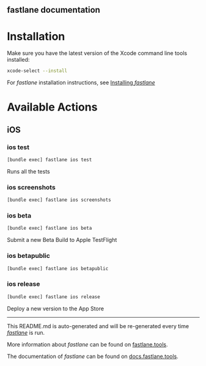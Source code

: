 fastlane documentation
----

# Installation

Make sure you have the latest version of the Xcode command line tools installed:

```sh
xcode-select --install
```

For _fastlane_ installation instructions, see [Installing _fastlane_](https://docs.fastlane.tools/#installing-fastlane)

# Available Actions

## iOS

### ios test

```sh
[bundle exec] fastlane ios test
```

Runs all the tests

### ios screenshots

```sh
[bundle exec] fastlane ios screenshots
```



### ios beta

```sh
[bundle exec] fastlane ios beta
```

Submit a new Beta Build to Apple TestFlight

### ios betapublic

```sh
[bundle exec] fastlane ios betapublic
```



### ios release

```sh
[bundle exec] fastlane ios release
```

Deploy a new version to the App Store

----

This README.md is auto-generated and will be re-generated every time [_fastlane_](https://fastlane.tools) is run.

More information about _fastlane_ can be found on [fastlane.tools](https://fastlane.tools).

The documentation of _fastlane_ can be found on [docs.fastlane.tools](https://docs.fastlane.tools).
